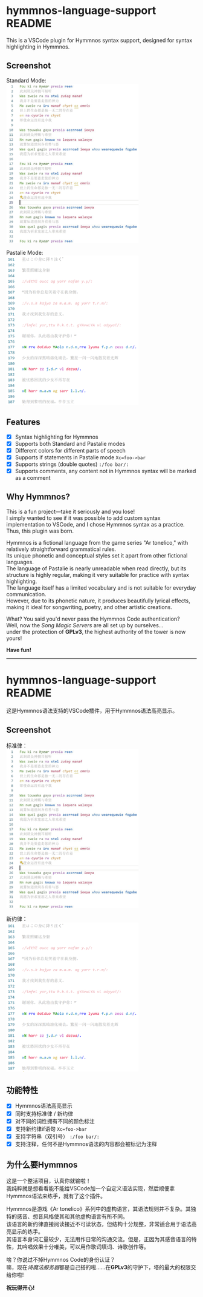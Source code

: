 # hymmnos-language-support README

This is a VSCode plugin for Hymmnos syntax support, designed for syntax highlighting in Hymmnos.

## Screenshot

Standard Mode:  
<img src="images/screenshot_standard.png" alt="screenshot" width="350" />

Pastalie Mode:  
<img src="images/screenshot_pastalie.png" alt="screenshot" width="350" />

## Features

 - [x] Syntax highlighting for Hymmnos
 - [x] Supports both Standard and Pastalie modes
 - [x] Different colors for different parts of speech
 - [x] Supports if statements in Pastalie mode `Xc=foo->bar`
 - [x] Supports strings (double quotes) `:/foo bar/:`
 - [x] Supports comments, any content not in Hymmnos syntax will be marked as a comment

## Why Hymmnos?

This is a fun project—take it seriously and you lose!  
I simply wanted to see if it was possible to add custom syntax implementation to VSCode, and I chose Hymmnos syntax as a practice.  
Thus, this plugin was born.  

Hymmnos is a fictional language from the game series "Ar tonelico," with relatively straightforward grammatical rules.  
Its unique phonetic and conceptual styles set it apart from other fictional languages.  
The language of Pastalie is nearly unreadable when read directly, but its structure is highly regular, making it very suitable for practice with syntax highlighting.  
The language itself has a limited vocabulary and is not suitable for everyday communication.  
However, due to its phonetic nature, it produces beautifully lyrical effects, making it ideal for songwriting, poetry, and other artistic creations.  

What? You said you'd never pass the Hymmnos Code authentication?  
Well, now the *Song Magic Servers* are all set up by ourselves...  
under the protection of **GPLv3**, the highest authority of the tower is now yours!  

**Have fun!**  

----

# hymmnos-language-support README

这是Hymmnos语法支持的VSCode插件，用于Hymmnos语法高亮显示。  

## Screenshot

标准律：  
<img src="images/screenshot_standard.png" alt="screenshot" width="350" />

新约律：  
<img src="images/screenshot_pastalie.png" alt="screenshot" width="350" />

## 功能特性

 - [x] Hymmnos语法高亮显示  
 - [x] 同时支持标准律 / 新约律  
 - [x] 对不同的词性拥有不同的颜色标注  
 - [x] 支持新约律if语句 `Xc=foo->bar`
 - [x] 支持字符串（双引号） `:/foo bar/:`
 - [x] 支持注释，任何不是Hymmnos语法的内容都会被标记为注释  

## 为什么要Hymmnos

这是一个整活项目，认真你就输啦！  
我纯粹就是想看看能不能给VSCode加一个自定义语法实现，然后顺便拿Hymmnos语法来练手，就有了这个插件。  

Hymmnos是游戏《Ar tonelico》系列中的虚构语言，其语法规则并不复杂。其独特的感音、想音风格使其和其他虚构语言有所不同。  
该语言的新约律直接阅读接近不可读状态，但结构十分规整，非常适合用于语法高亮显示的练手。  
其语言本身词汇量较少，无法用作日常的沟通交流。但是，正因为其感音语言的特性，其吟唱效果十分唯美，可以用作歌词填词、诗歌创作等。  

啥？你说过不掉Hymmnos Code的身份认证？  
嘛，现在*诗魔法服务器*都是自己搭的啦……在**GPLv3**的守护下，塔的最大的权限交给你啦!  

**祝玩得开心!**  

